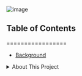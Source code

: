 ![image](https://i.pinimg.com/originals/86/13/02/861302679501d1c6e037fdc7d17ec756.jpg)

## Table of Contents
   =================

  * [Background](#background)
  <details>
  
   <summary>About This Project</summary>
   1. [About This Project](#about)
       - [Technologies & Methods] (#technologies)
       - [Preview](#preview)
       - [Results](#results)
       - [Source Data:](#source)
   
  <details>
  * [Presentation](#presentation)
  * [Contributors](#contributors)

## Background 
Making feature films is a high-risk venture. Studios invest millions of dollars creating the next blockbuster with no way of knowing up-front whether their huge investments will turn a profit. When deciding whether to fund a particular movie, what are some pieces of information that would help ensure that the film would be successful? It would help to know that you are investing in a good story, with memorable characters. Something that will connect with the audience. 

![forrest-gump](https://images.app.goo.gl/PoH6kaYjqs9venTm9)

In this project, our book and movie loving team explored the relationship between the two to answer the question: do book adaptations perform as well as movies? What does the data tell us about how book adaptations perform after being released as movies, and are they reliably better than the average movie?

## About This Project
To analyze the success of book adaptations, we performed EDA on over 45,000 films from March 1910 to July 2017 using a dataset originating from the TMDB Open API. In this dataset, there were 829 films based on novels. To extract insights on the books themselves we combined this data with Goodreads data such as book publisher, page count, and book rating. Matching the two datasets on ‘title’, 105 matching movies and books resulted that were used in this analysis. 

## Technologies & Methods
- Python
     - Pandas
     - Matplotlib
     - Scipy
- Data Visualization
- Statistical Inference
- Linear Regressions, One-Sided T-tests & ANOVA
     

## Preview


## Results


## Source Data
Raw Data: [Link](https://drive.google.com/drive/u/0/folders/1bF9VaI-7scQclkEFgliX6AUroOKSVfCw)

## Presentation

Presentation: [Link]()

## Contributors
[Ashley Howell](https://github.com/[ahowellgates])
[Matthew Bishhop](https://github.com/[github handle])

